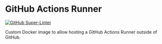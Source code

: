 # GitHub Actions Runner

[![GitHub Super-Linter](https://github.com/JustinGarfield-HomeInfrastructure/github-actions-runner/workflows/Lint%20Code%20Base/badge.svg)](https://github.com/marketplace/actions/super-linter)

Custom Docker image to allow hosting a GitHub Actions Runner outside of GitHub.
